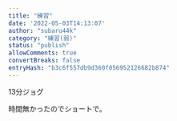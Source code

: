 ```yaml
---
title: "練習"
date: '2022-05-03T14:13:07'
author: "subaru44k"
category: "練習(弱)"
status: "publish"
allowComments: true
convertBreaks: false
entryHash: "b3c6f557db9d360f056952126682b874"
---
```

13分ジョグ

時間無かったのでショートで。
